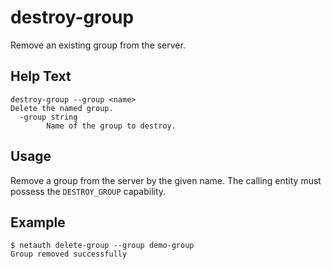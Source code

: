 # destroy-group

Remove an existing group from the server.

## Help Text

```
destroy-group --group <name>
Delete the named group.
  -group string
        Name of the group to destroy.
```

## Usage

Remove a group from the server by the given name.  The calling entity
must possess the `DESTROY_GROUP` capability.

## Example

```shell
$ netauth delete-group --group demo-group
Group removed successfully
```

